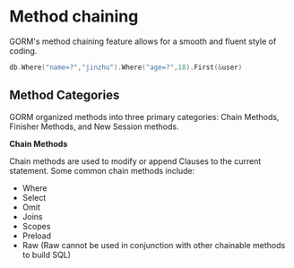 # Method chaining

GORM's method chaining feature allows for a smooth and fluent style of coding.

```go
db.Where("name=?","jinzhu").Where("age=?",18).First(&user)
```

## Method Categories

GORM organized methods into three primary categories: Chain Methods, Finisher Methods, and New Session methods.

**Chain Methods**

Chain methods are used to modify or append Clauses to the current statement. Some common chain methods include:

- Where
- Select
- Omit
- Joins
- Scopes
- Preload
- Raw (Raw cannot be used in conjunction with other chainable methods to build SQL)
